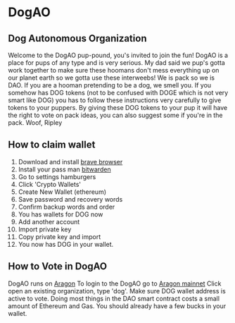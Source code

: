 # DogAO
## Dog Autonomous Organization


Welcome to the DogAO pup-pound, you's invited to join the fun!
DogAO is a place for pups of any type and is very serious. My dad said we pup's gotta work together to make sure these hoomans don't mess everything up on our planet earth so we gotta use these interweebs! We is pack so we is DAO.
If you are a hooman pretending to be a dog, we smell you. If you somehow has DOG tokens (not to be confused with DOGE which is not very smart like DOG) you has to follow these instructions very carefully to give tokens to your puppers.
By giving these DOG tokens to your pup it will have the right to vote on pack ideas, you can also suggest some if you're in the pack.
Woof,
Ripley

## How to claim wallet

1. Download and install [brave browser](https://brave.com/)
2. Install your pass man [bitwarden](https://bitwarden.com/)
3. Go to settings hamburgers
4. Click 'Crypto Wallets'
5. Create New Wallet (ethereum)
6. Save password and recovery words
7. Confirm backup words and order
8. You has wallets for DOG now
9. Add another account
10. Import private key
11. Copy private key and import
12. You now has DOG in your wallet.


## How to Vote in DogAO

DogAO runs on [Aragon](https://aragon.org) 
To login to the DogAO go to [Aragon mainnet](https://mainnet.aragon.org/)
Click open an existing organization, type 'dog'.
Make sure DOG wallet address is active to vote.
Doing most things in the DAO smart contract costs a small amount of Ethereum and Gas. You should already have a few bucks in your wallet.
